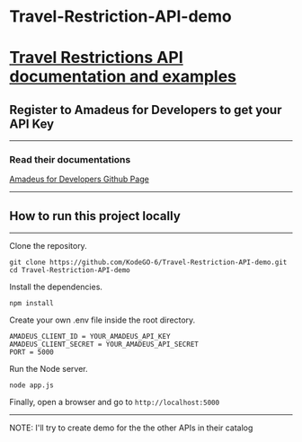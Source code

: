 # Travel-Restriction-API-demo

# [Travel Restrictions API documentation and examples](https://developers.amadeus.com/self-service/category/covid-19-and-travel-safety/api-doc/travel-restrictions/api-reference)

## Register to Amadeus for Developers to get your API Key

---
### Read their documentations

[Amadeus for Developers Github Page](https://github.com/amadeus4dev)

---


## How to run this project locally
---
Clone the repository.
```git 
git clone https://github.com/KodeGO-6/Travel-Restriction-API-demo.git
cd Travel-Restriction-API-demo
```

Install the dependencies.
```nodejs
npm install
```

Create your own .env file inside the root directory.
```
AMADEUS_CLIENT_ID = YOUR_AMADEUS_API_KEY
AMADEUS_CLIENT_SECRET = YOUR_AMADEUS_API_SECRET
PORT = 5000
```

Run the Node server.
```nodejs
node app.js
```

Finally, open a browser and go to `http://localhost:5000`


---

NOTE: I'll try to create demo for the the other APIs in their catalog



